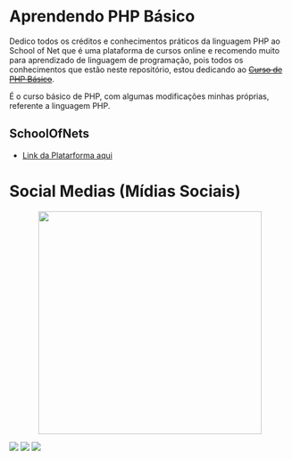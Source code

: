 # Aprendendo PHP Básico

 <div>
  <p>Dedico todos os créditos e conhecimentos práticos da linguagem PHP ao School of Net que é uma plataforma de cursos online e recomendo muito para aprendizado de linguagem de programação, pois todos os conhecimentos que estão neste repositório, estou dedicando ao <s><a href="https://bit.ly/3sTLRJb">Curso de PHP Básico</a></s>.</p>
 <p>É o curso básico de PHP, com algumas modificações minhas próprias, referente a linguagem PHP.</p>
</div>

## SchoolOfNets
<p>
    <ul>
        <li><a href="https://bit.ly/3GcFNRo">Link da Platarforma aqui</a></li>
    </ul>
</p>


 # Social Medias (Mídias Sociais)
<div>
    <p align="center"><img src="https://drive.google.com/uc?export=download&id=1dDuDx0qSSs2DKu3bJHweX-PpFUrJ3XJk" width=400></p>
   <a href="https://www.linkedin.com/in/matheus-teixeira-02b373184"><img src="https://img.shields.io/badge/LinkedIn-0077B5?style=for-the-badge&logo=linkedin&logoColor=white" target="_blank"></a>
   <a href="https://www.instagram.com/matheustsnts"><img src="https://img.shields.io/badge/Instagram-E4405F?style=for-the-badge&logo=instagram&logoColor=white" target="_blank"></a>
   <a href="https://github.com/matheus-dos-Santos-Teixeira"><img src="https://img.shields.io/badge/GitHub-100000?style=for-the-badge&logo=github&logoColor=white"></a>
</div>
